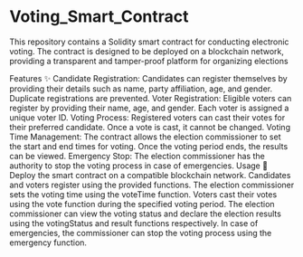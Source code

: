 # Voting_Smart_Contract
This repository contains a Solidity smart contract for conducting electronic voting. The contract is designed to be deployed on a blockchain network, providing a transparent and tamper-proof platform for organizing elections


Features ✨
Candidate Registration: Candidates can register themselves by providing their details such as name, party affiliation, age, and gender. Duplicate registrations are prevented.
Voter Registration: Eligible voters can register by providing their name, age, and gender. Each voter is assigned a unique voter ID.
Voting Process: Registered voters can cast their votes for their preferred candidate. Once a vote is cast, it cannot be changed.
Voting Time Management: The contract allows the election commissioner to set the start and end times for voting. Once the voting period ends, the results can be viewed.
Emergency Stop: The election commissioner has the authority to stop the voting process in case of emergencies.
Usage 🚀
Deploy the smart contract on a compatible blockchain network.
Candidates and voters register using the provided functions.
The election commissioner sets the voting time using the voteTime function.
Voters cast their votes using the vote function during the specified voting period.
The election commissioner can view the voting status and declare the election results using the votingStatus and result functions respectively.
In case of emergencies, the commissioner can stop the voting process using the emergency function.

